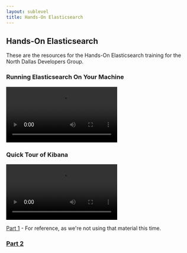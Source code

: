 ```yaml
---
layout: sublevel
title: Hands-On Elasticsearch
---
```


## Hands-On Elasticsearch

These are the resources for the Hands-On Elasticsearch training for the North Dallas Developers Group.

### Running Elasticsearch On Your Machine

<video src="https://s3-us-west-2.amazonaws.com/nddg-vids/elasticsearch/elastic-getting-started.mp4" style="max-width: 60%;" controls></video>

### Quick Tour of Kibana

<video src="https://s3-us-west-2.amazonaws.com/nddg-vids/elasticsearch/elastic-intro-to-kibana.mp4" style="max-width: 60%;" controls></video>


[Part 1](part-1) - For reference, as we're not using that material this time.

### [Part 2](part-2)